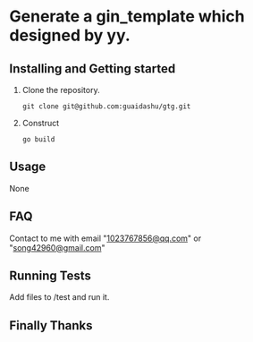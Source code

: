 # Generate a gin_template which designed by yy.

## Installing and Getting started

1. Clone the repository.

       git clone git@github.com:guaidashu/gtg.git

2. Construct

       go build

## Usage

None

## FAQ

Contact to me with email "1023767856@qq.com" or "song42960@gmail.com"

## Running Tests

Add files to /test and run it.

## Finally Thanks 